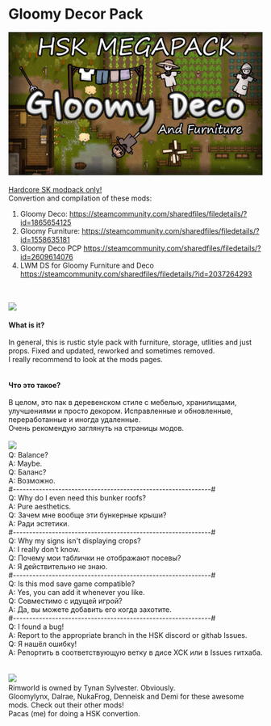 # Gloomy Decor Pack
![Preview](/__PREVIEW__/Gloomy.png?raw=true "Preview")<br><br>
[Hardcore SK modpack only!](https://github.com/skyarkhangel/Hardcore-SK/tree/development)
<br>
Convertion and compilation of these mods:<br>
1) Gloomy Deco: https://steamcommunity.com/sharedfiles/filedetails/?id=1865654125<br>
2) Gloomy Furniture: https://steamcommunity.com/sharedfiles/filedetails/?id=1558635181<br>
3) Gloomy Deco PCP https://steamcommunity.com/sharedfiles/filedetails/?id=2609614076<br>
4) LWM DS for Gloomy Furniture and Deco https://steamcommunity.com/sharedfiles/filedetails/?id=2037264293

<br><br>
<img src="https://i.imgur.com/svEwA2k.png"><br><br>
**What is it?**<br><br>
In general, this is rustic style pack with furniture, storage, utlities and just props. Fixed and updated, reworked and sometimes removed.<br>
I really recommend to look at the mods pages.<br><br><br>
**Что это такое?**<br><br>
В целом, это пак в деревенском стиле с мебелью, хранилищами, улучшениями и просто декором. Исправленные и обновленные, переработанные и иногда удаленные.<br>
Очень рекомендую заглянуть на страницы модов.<br><br>
<img src="https://i.imgur.com/5KVUmeE.png">
<br>
Q: Balance?<br>
A: Maybe.<br>
Q: Баланс?<br>
A: Возможно.<br>
#-------------------------------------------------------------#<br>
Q: Why do I even need this bunker roofs?<br>
A: Pure aesthetics.<br>
Q: Зачем мне вообще эти бункерные крыши?<br>
A: Ради эстетики.<br>
#-------------------------------------------------------------#<br>
Q: Why my signs isn't displaying crops?<br>
A: I really don't know.<br>
Q: Почему мои таблички не отображают посевы?<br>
A: Я действительно не знаю.<br>
#-------------------------------------------------------------#<br>
Q: Is this mod save game compatible?<br>
A: Yes, you can add it whenever you like.<br>
Q: Совместимо с идущей игрой?<br>
A: Да, вы можете добавить его когда захотите.<br>
#-------------------------------------------------------------#<br>
Q: I found a bug!<br>
A: Report to the appropriate branch in the HSK discord or githab Issues.<br>
Q: Я нашёл ошибку!<br>
A: Репортить в соответствующую ветку в дисе ХСК или в Issues гитхаба.<br>
<br><br>
<img src="https://i.imgur.com/fdngbbh.png"><br>
Rimworld is owned by Tynan Sylvester. Obviously.<br>
Gloomylynx, Dalrae, NukaFrog, Denneisk and Demi for these awesome mods. Check out their other mods!<br>
Pacas (me) for doing a HSK convertion.<br>